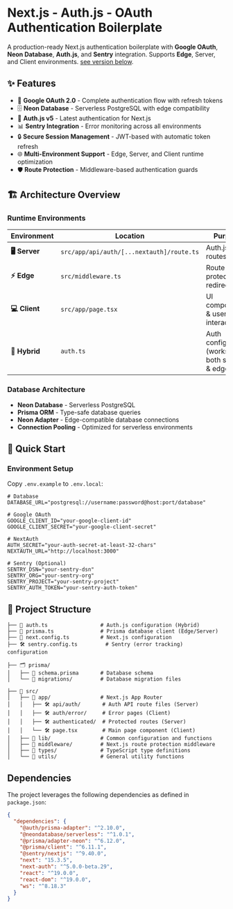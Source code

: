 # Next.js - Auth.js - OAuth Authentication Boilerplate

A production-ready Next.js authentication boilerplate with **Google OAuth**, **Neon Database**, **Auth.js**, and **Sentry** integration. Supports **Edge**, Server, and Client environments. [see version below](#Dependencies).

## ✨ Features

- 🔑 **Google OAuth 2.0** - Complete authentication flow with refresh tokens
- 🗄️ **Neon Database** - Serverless PostgreSQL with edge compatibility
- 🚀 **Auth.js v5** - Latest authentication for Next.js
- 📊 **Sentry Integration** - Error monitoring across all environments
- 🔒 **Secure Session Management** - JWT-based with automatic token refresh
- 🌐 **Multi-Environment Support** - Edge, Server, and Client runtime optimization
- 🛡️ **Route Protection** - Middleware-based authentication guards

## 🏗️ Architecture Overview

### Runtime Environments

| Environment   | Location                                  | Purpose                                          |
| ------------- | ----------------------------------------- | ------------------------------------------------ |
| **🖥️ Server** | `src/app/api/auth/[...nextauth]/route.ts` | Auth.js API routes                               |
| **⚡ Edge**   | `src/middleware.ts`                       | Route protection & redirects                     |
| **💻 Client** | `src/app/page.tsx`                        | UI components & user interaction                 |
| **🔄 Hybrid** | `auth.ts`                                 | Auth configuration (works in both server & edge) |

### Database Architecture

- **Neon Database** - Serverless PostgreSQL
- **Prisma ORM** - Type-safe database queries
- **Neon Adapter** - Edge-compatible database connections
- **Connection Pooling** - Optimized for serverless environments

## 🚀 Quick Start

### Environment Setup

Copy `.env.example` to `.env.local`:

```env
# Database
DATABASE_URL="postgresql://username:password@host:port/database"

# Google OAuth
GOOGLE_CLIENT_ID="your-google-client-id"
GOOGLE_CLIENT_SECRET="your-google-client-secret"

# NextAuth
AUTH_SECRET="your-auth-secret-at-least-32-chars"
NEXTAUTH_URL="http://localhost:3000"

# Sentry (Optional)
SENTRY_DSN="your-sentry-dsn"
SENTRY_ORG="your-sentry-org"
SENTRY_PROJECT="your-sentry-project"
SENTRY_AUTH_TOKEN="your-sentry-auth-token"
```

## 📁 Project Structure

```
├── 📄 auth.ts                 # Auth.js configuration (Hybrid)
├── 📄 prisma.ts               # Prisma database client (Edge/Server)
├── 📄 next.config.ts          # Next.js configuration
├── 🛠 sentry.config.ts         # Sentry (error tracking) configuration

├── 🗂 prisma/
│   ├── 📄 schema.prisma       # Database schema
│   └── 📁 migrations/         # Database migration files

├── 📁 src/
│   ├── 📁 app/                # Next.js App Router
│   │   ├── 🛠 api/auth/       # Auth API route files (Server)
│   │   ├── 🛠 auth/error/     # Error pages (Client)
│   │   ├── 🛠 authenticated/  # Protected routes (Server)
│   │   └── 🛠 page.tsx        # Main page component (Client)
│   ├── 📁 lib/                # Common configuration and functions
│   ├── 📁 middleware/         # Next.js route protection middleware
│   ├── 📁 types/              # TypeScript type definitions
│   └── 📁 utils/              # General utility functions
```

## Dependencies

The project leverages the following dependencies as defined in `package.json`:

```json
{
  "dependencies": {
    "@auth/prisma-adapter": "^2.10.0",
    "@neondatabase/serverless": "^1.0.1",
    "@prisma/adapter-neon": "^6.12.0",
    "@prisma/client": "^6.11.1",
    "@sentry/nextjs": "^9.40.0",
    "next": "15.3.5",
    "next-auth": "^5.0.0-beta.29",
    "react": "^19.0.0",
    "react-dom": "^19.0.0",
    "ws": "^8.18.3"
  }
}
```